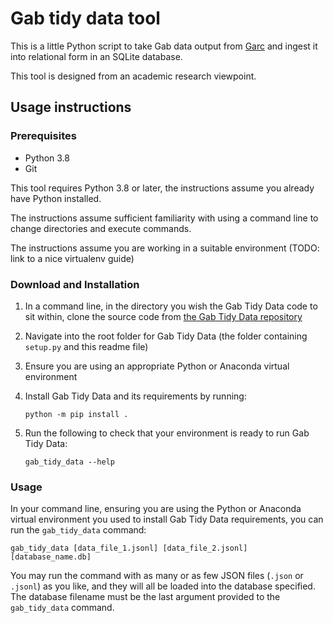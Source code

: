 # Gab tidy data tool

This is a little Python script to take Gab data output from [Garc][garc] and ingest it 
into relational form in an SQLite database.

This tool is designed from an academic research viewpoint.

## Usage instructions

### Prerequisites

- Python 3.8
- Git

This tool requires Python 3.8 or later, the instructions assume you already have Python
installed. 

The instructions assume sufficient familiarity with using a command line to change
directories and execute commands.

The instructions assume you are working in a suitable environment (TODO: link to a nice
virtualenv guide)

### Download and Installation

1. In a command line, in the directory you wish the Gab Tidy Data code to sit within,
   clone the source code from [the Gab Tidy Data repository][github_repo]
    
2. Navigate into the root folder for Gab Tidy Data (the folder containing `setup.py` 
   and this readme file)
   
3. Ensure you are using an appropriate Python or Anaconda virtual environment

4. Install Gab Tidy Data and its requirements by running:

   `python -m pip install .`

5. Run the following to check that your environment is ready to run Gab Tidy Data:
   
    `gab_tidy_data --help`

### Usage

In your command line, ensuring you are using the Python or Anaconda virtual environment
you used to install Gab Tidy Data requirements, you can run the `gab_tidy_data` command:

```
gab_tidy_data [data_file_1.jsonl] [data_file_2.jsonl] [database_name.db]
```

You may run the command with as many or as few JSON files (`.json` or `.jsonl`) as you
like, and they will all be loaded into the database specified. The database filename
must be the last argument provided to the `gab_tidy_data` command.


[Garc]: https://github.com/ChrisStevens/garc
[github_repo]: https://github.com/QUT-Digital-Observatory/gab_tidy_data
